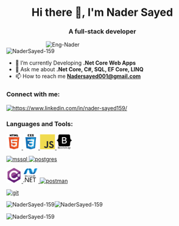 <h1 align="center">Hi there 👋, I'm Nader Sayed</h1>
<h3 align="center">A full-stack developer</h3>
<img width="400" align="right" src="https://user-images.githubusercontent.com/69011963/137184767-79a13ec7-1bb3-4341-a6da-3a149c9c159a.gif" alt="Eng-Nader" />

<p align="left"> <img src="https://komarev.com/ghpvc/?username=NaderSayed-159&label=Profile%20views&color=0e75b6&style=flat" alt="NaderSayed-159" /> </p>

- 🌱 I’m currently Developing **.Net Core Web Apps**
- 💬 Ask me about **.Net Core, C#, SQL, EF Core, LINQ**
- 📫 How to reach me **Nadersayed001@gmail.com**

<h3 align="left">Connect with me:</h3>
<p align="left">
<a href="https://www.linkedin.com/in/nader-sayed159/" target="blank"><img align="center" src="https://raw.githubusercontent.com/rahuldkjain/github-profile-readme-generator/master/src/images/icons/Social/linked-in-alt.svg" alt="https://www.linkedin.com/in/nader-sayed159/" height="30" width="40" /></a>
</p>

<h3 align="left">Languages and Tools:</h3>
<p align="left"><a href="https://www.w3.org/html/" target="_blank" rel="noreferrer"> <img src="https://raw.githubusercontent.com/devicons/devicon/master/icons/html5/html5-original-wordmark.svg" alt="html5" width="40" height="40"/> </a> <a href="https://www.w3schools.com/css/" target="_blank" rel="noreferrer"> <img src="https://raw.githubusercontent.com/devicons/devicon/master/icons/css3/css3-original-wordmark.svg" alt="css3" width="40" height="40"/> </a>  <a href="https://developer.mozilla.org/en-US/docs/Web/JavaScript" target="_blank" rel="noreferrer"> <img src="https://raw.githubusercontent.com/devicons/devicon/master/icons/javascript/javascript-original.svg" alt="javascript" width="40" height="40"/> </a>  <a href="https://getbootstrap.com" target="_blank" rel="noreferrer"> <img src="https://raw.githubusercontent.com/devicons/devicon/master/icons/bootstrap/bootstrap-plain-wordmark.svg" alt="bootstrap" width="40" height="40"/> </a> 
   </p>
<p align="left">
  <a href="https://www.microsoft.com/en-us/sql-server" target="_blank" rel="noreferrer"> <img src="https://www.svgrepo.com/show/303229/microsoft-sql-server-logo.svg" alt="mssql" width="40" height="40"/> </a><a href="https://upload.wikimedia.org/wikipedia/commons/2/29/Postgresql_elephant.svg" target="_blank" rel="noreferrer"> <img src="https://upload.wikimedia.org/wikipedia/commons/2/29/Postgresql_elephant.svg" alt="postgres" width="40" height="40"/> </a>   </p>
  <p align="left">
  <a href="https://www.w3schools.com/cs/" target="_blank" rel="noreferrer"> <img src="https://raw.githubusercontent.com/devicons/devicon/master/icons/csharp/csharp-original.svg" alt="csharp" width="40" height="40"/> </a>  <a href="https://dotnet.microsoft.com/" target="_blank" rel="noreferrer"> <img src="https://raw.githubusercontent.com/devicons/devicon/master/icons/dot-net/dot-net-original-wordmark.svg" alt="dotnet" width="40" height="40"/> </a>   <a href="https://postman.com" target="_blank" rel="noreferrer"> <img src="https://www.vectorlogo.zone/logos/getpostman/getpostman-icon.svg" alt="postman" width="40" height="40"/> </a>   </p>
  <p align="left"><a href="https://git-scm.com/" target="_blank" rel="noreferrer"> <img src="https://www.vectorlogo.zone/logos/git-scm/git-scm-icon.svg" alt="git" width="40" height="40"/> </a> </p>

<p  align="center" >
   <p ><img align="left" src="https://github-readme-stats.vercel.app/api/top-langs?username=NaderSayed-159&theme=github_dark&show_icons=true&locale=en&layout=compact" alt="NaderSayed-159" /></p>
<p > <img  align="left" src="https://github-readme-stats.vercel.app/api?username=NaderSayed-159&show_icons=true&theme=github_dark&locale=en" alt="NaderSayed-159" /></p>
</p>
<p ><img align="center" src="https://github-readme-streak-stats.herokuapp.com/?user=NaderSayed-159&theme=github_dark" alt="NaderSayed-159" /></p>
